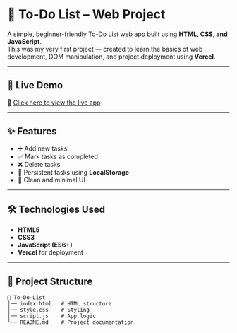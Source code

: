 # 📝 To-Do List – Web Project

A simple, beginner-friendly To-Do List web app built using **HTML, CSS, and JavaScript**.  
This was my very first project — created to learn the basics of web development, DOM manipulation, and project deployment using **Vercel**.

---

## 🚀 Live Demo
🔗 [Click here to view the live app](https://to-do-list-tawny-six-85.vercel.app/)

---

## ✨ Features
- ➕ Add new tasks
- ✅ Mark tasks as completed
- ❌ Delete tasks
- 💾 Persistent tasks using **LocalStorage**
- 🎨 Clean and minimal UI

---

## 🛠️ Technologies Used
- **HTML5**
- **CSS3**
- **JavaScript (ES6+)**
- **Vercel** for deployment

---

## 📂 Project Structure
```plaintext
📁 To-Do-List
│── index.html   # HTML structure
│── style.css    # Styling
│── script.js    # App logic
└── README.md    # Project documentation
